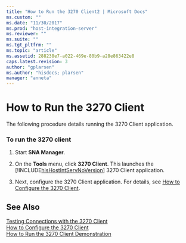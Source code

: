 ```yaml
---
title: "How to Run the 3270 Client2 | Microsoft Docs"
ms.custom: ""
ms.date: "11/30/2017"
ms.prod: "host-integration-server"
ms.reviewer: ""
ms.suite: ""
ms.tgt_pltfrm: ""
ms.topic: "article"
ms.assetid: 288238e7-a022-469e-80b9-a28e863422e8
caps.latest.revision: 3
author: "gplarsen"
ms.author: "hisdocs; plarsen"
manager: "anneta"
---
```

# How to Run the 3270 Client
The following procedure details running the 3270 Client application.  
  
### To run the 3270 client  
  
1.  Start **SNA Manager**.  
  
2.  On the **Tools** menu, click **3270 Client**. This launches the [!INCLUDE[hisHostIntServNoVersion](../includes/hishostintservnoversion-md.md)] 3270 Client application.  
  
3.  Next, configure the 3270 Client application. For details, see [How to Configure the 3270 Client](../core/how-to-configure-the-3270-client1.md).  
  
## See Also  
 [Testing Connections with the 3270 Client](../core/testing-connections-with-the-3270-client2.md)   
 [How to Configure the 3270 Client](../core/how-to-configure-the-3270-client1.md)   
 [How to Run the 3270 Client Demonstration](../core/how-to-run-the-3270-client-demonstration1.md)
